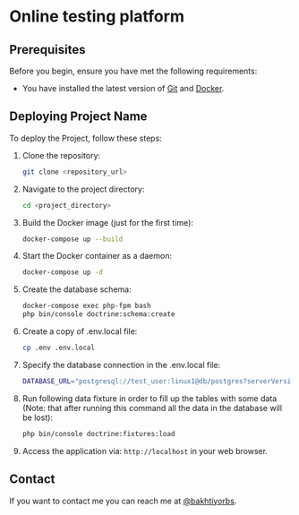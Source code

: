 # Online testing platform

## Prerequisites

Before you begin, ensure you have met the following requirements:

- You have installed the latest version of [Git](https://git-scm.com/) and [Docker](https://www.docker.com/).

## Deploying Project Name

To deploy the Project, follow these steps:

1. Clone the repository:
    ```bash
    git clone <repository_url>
    ```

2. Navigate to the project directory:
    ```bash
    cd <project_directory>
    ```
   
3. Build the Docker image (just for the first time):
    ```bash
    docker-compose up --build
    ```

4. Start the Docker container as a daemon:
    ```bash
    docker-compose up -d
    ```

5. Create the database schema:
    ```bash
    docker-compose exec php-fpm bash
    php bin/console doctrine:schema:create
    ```   

6. Create a copy of .env.local file:
    ```bash
    cp .env .env.local
    ```

7. Specify the database connection in the .env.local file:
    ```bash
    DATABASE_URL="postgresql://test_user:linux1@db/postgres?serverVersion=16&charset=utf8"
    ```

8. Run following data fixture in order to fill up the tables with some data (Note: that after running this command all the data in the database will be lost):
    ```bash
    php bin/console doctrine:fixtures:load
    ```
      
9. Access the application via: `http://localhost` in your web browser.

## Contact

If you want to contact me you can reach me at [@bakhtiyorbs](https://t.me/bakhtiyorbs).
